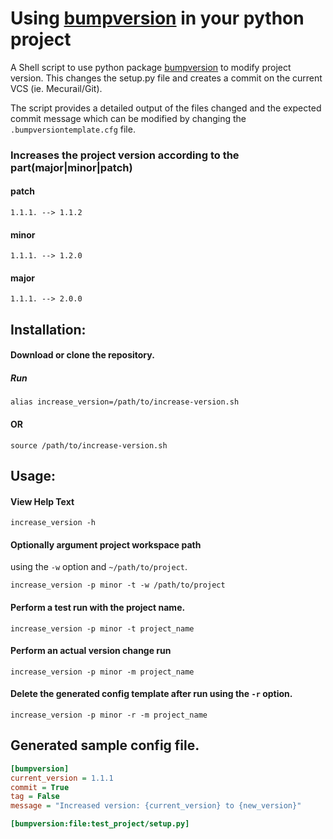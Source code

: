 # Using [bumpversion](https://pypi.python.org/pypi/bumpversion) in your python project
A Shell script to use python package [bumpversion](https://pypi.python.org/pypi/bumpversion) to modify project version.
 This changes the setup.py file and creates a commit on the current VCS (ie. Mecurail/Git).

The script provides a detailed output of the files changed
and the expected commit message which can be modified by changing the
`.bumpversiontemplate.cfg` file.


### Increases the project version according to the part(major|minor|patch)
#### patch
```1.1.1. --> 1.1.2```
#### minor
```1.1.1. --> 1.2.0```
#### major
```1.1.1. --> 2.0.0```


## Installation:

#### Download or clone the repository.
##### Run

```alias increase_version=/path/to/increase-version.sh```

#### OR

 ```source /path/to/increase-version.sh```

## Usage:
#### View Help Text
```increase_version -h```

#### Optionally argument project workspace path
using the ``-w`` option and ```~/path/to/project```.

```increase_version -p minor -t -w /path/to/project```

#### Perform a test run with the project name.
```increase_version -p minor -t project_name```
#### Perform an actual version change run
```increase_version -p minor -m project_name```

#### Delete the generated config template after run using the ``-r`` option.
```increase_version -p minor -r -m project_name```


## Generated sample config file.

```cfg
[bumpversion]
current_version = 1.1.1
commit = True
tag = False
message = "Increased version: {current_version} to {new_version}"

[bumpversion:file:test_project/setup.py]
```
